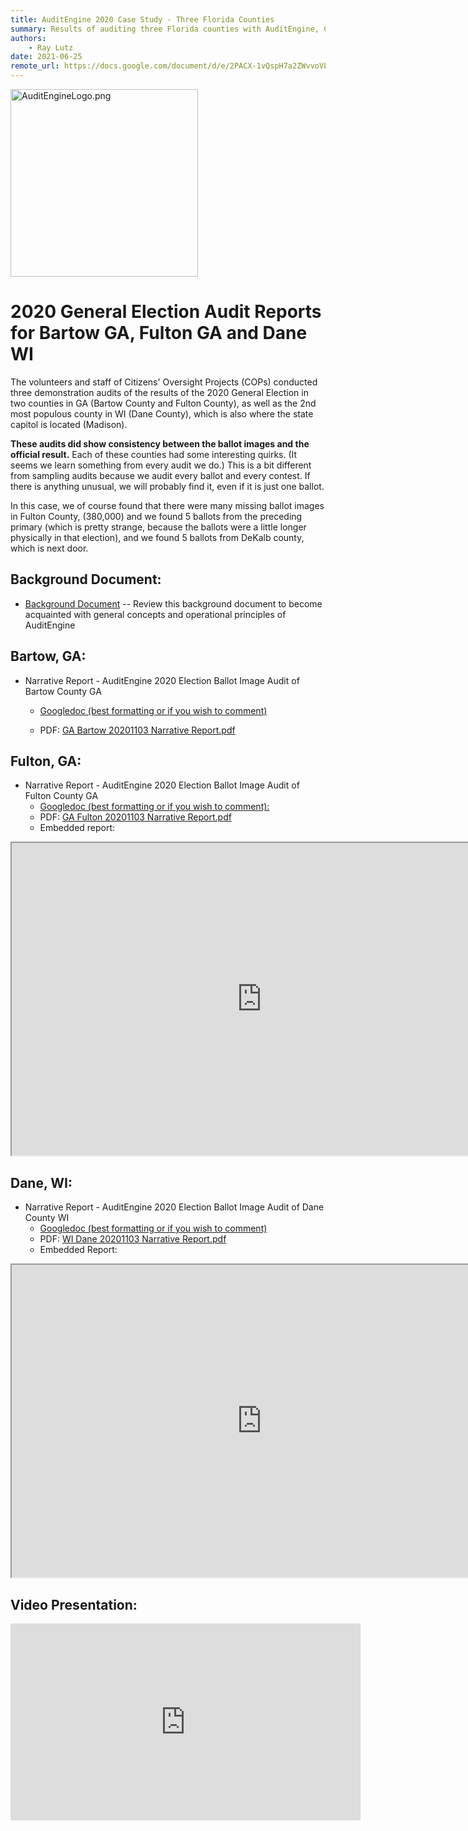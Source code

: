 ```yaml
---
title: AuditEngine 2020 Case Study - Three Florida Counties
summary: Results of auditing three Florida counties with AuditEngine, Collier, Volusia and St. Lucie Counties.
authors:
    - Ray Lutz
date: 2021-06-25
remote_url: https://docs.google.com/document/d/e/2PACX-1vQspH7a2ZWvvoVLPidaRmiVzPWicJ--MMq28g75bWJMMNvb8HwvB8AZP7jmflQVRAgpyli0pBbUJu5b/pub
---
```

<link rel="icon" type="image/x-icon" href="https://mapper.auditengine.org/assets/images/A.png">
<img src="https://copswiki.org/w/pub/Common/AuditEngine/AuditEngineLogo.png" alt="AuditEngineLogo.png" width='300' />

# 2020 General Election Audit Reports for Bartow GA, Fulton GA and Dane WI

The volunteers and staff of Citizens' Oversight Projects (COPs) conducted three demonstration audits of the results of the 2020 General Election in two counties in GA (Bartow County and Fulton County), as well as the 2nd most populous county in WI (Dane County), which is also where the state capitol is located (Madison).

**These audits did show consistency between the ballot images and the official result.** Each of these counties had some interesting quirks. (It seems we learn something from every audit we do.) This is a bit different from sampling audits because we audit every ballot and every contest. If there is anything unusual, we will probably find it, even if it is just one ballot.  

In this case, we of course found that there were many missing ballot images in Fulton County, (380,000) and we found 5 ballots from the preceding primary (which is pretty strange, because the ballots were a little longer physically in that election), and we found 5 ballots from DeKalb county, which is next door.

## Background Document:
   * [Background Document](../user-guide/auditengine-background-doc.md) -- Review this background document to become acquainted with general concepts and operational principles of AuditEngine 

## Bartow, GA:

   * Narrative Report - AuditEngine 2020 Election Ballot Image Audit of Bartow County GA

      * [Googledoc (best formatting or if you wish to comment)](https://docs.google.com/document/d/1oNyx0v0pNVBtkhF41IB0RWjR9n1sNlfmTYCT93tHXCA/edit?usp=sharing)

      * PDF: [GA Bartow 20201103 Narrative Report.pdf](https://copswiki.org/w/pub/Common/M1986/GA%20Bartow%2020201103%20Narrative%20Report.pdf)

## Fulton, GA:

   * Narrative Report - AuditEngine 2020 Election Ballot Image Audit of Fulton County GA
      * [Googledoc (best formatting or if you wish to comment): ](https://docs.google.com/document/d/17glzBMkV7sx7L_Ig_uBp4mOK7HXVP3zlv_2BUOWX63I/edit?usp=sharing)
      * PDF: [GA Fulton 20201103 Narrative Report.pdf](https://copswiki.org/w/pub/Common/M1986/GA%20Fulton%2020201103%20Narrative%20Report.pdf)
      * Embedded report:

<iframe src="https://docs.google.com/document/d/e/2PACX-1vRC4Svf3w70XRUlyjLuGCwtXycO51BzXyId7YGYh9EdJ93umzA1qAiPo0rNohdtcNqQx4Rw9IIWTpn5/pub?embedded=true" width=800 height=500 border=1></iframe>

## Dane, WI:
   * Narrative Report - AuditEngine 2020 Election Ballot Image Audit of Dane County WI
      * [Googledoc (best formatting or if you wish to comment)](https://docs.google.com/document/d/1g56YbIkjRSSIXfGrLPqGPxFxHqMhabRUdgChM0FgzRA/edit?usp=sharing)
      * PDF: [WI Dane 20201103 Narrative Report.pdf](https://copswiki.org/w/pub/Common/M1986/WI%20Dane%2020201103%20Narrative%20Report.pdf)
      * Embedded Report:

<iframe src="https://docs.google.com/document/d/e/2PACX-1vSEjk-vfBDvjkKZ7ZUh5vJYZJ26VmFCceeGEIh9qnwOyLBAi41DwT2THNwFwPH8HRke3gLUPXhOM2HI/pub?embedded=true" width=800 height=500 border=1></iframe>

## Video Presentation:

<iframe width="560" height="315" src="https://www.youtube.com/embed/hQSbcDsUaPw" title="YouTube video player" frameborder="0" allow="accelerometer; autoplay; clipboard-write; encrypted-media; gyroscope; picture-in-picture" allowfullscreen></iframe>

